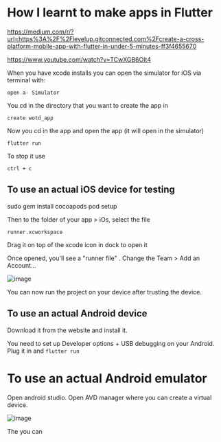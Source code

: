# How I learnt to make apps in Flutter

https://medium.com/r/?url=https%3A%2F%2Flevelup.gitconnected.com%2Fcreate-a-cross-platform-mobile-app-with-flutter-in-under-5-minutes-ff3f4655670 

https://www.youtube.com/watch?v=TCwXGB6Olt4

When you have xcode installs you can open the simulator for iOS via terminal with:

```
open a- Simulator 
```

You cd in the directory that you want to create the app in

```
create wotd_app
```

Now you cd in the app and open the app (it will open in the simulator) 

```
flutter run
```

To stop it use 
```
ctrl + c
```

## To use an actual iOS device for testing 

sudo gem install cocoapods
pod setup

Then to the folder of your app > iOs, select the file 

`runner.xcworkspace`

Drag it on top of the xcode icon in dock to open it

Once opened, you'll see a "runner file" . Change the Team > Add an Account...

![image](https://user-images.githubusercontent.com/16845540/144719332-dbb43608-feb7-466e-bdfb-aaf142b6b459.png)

You can now run the project on your device after trusting the device. 


## To use an actual Android device 

Download it from the website and install it. 

You need to set up Developer options + USB debugging on your Android. Plug it in and 
`flutter run`

# To use an actual Android emulator 

Open android studio. Open AVD manager where you can create a virtual device. 

![image](https://user-images.githubusercontent.com/16845540/144719683-a961ba9e-f840-4843-9ace-58e63b2869f3.png)

The you can 
